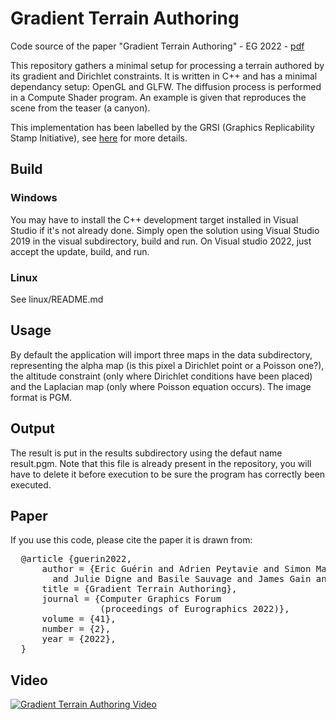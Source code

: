 # Gradient Terrain Authoring
Code source of the paper "Gradient Terrain Authoring" - EG 2022 - [pdf](https://hal.archives-ouvertes.fr/hal-03577171/document)

This repository gathers a minimal setup for processing a terrain authored by its gradient and Dirichlet constraints. It is written in C++ and has a minimal dependancy setup: OpenGL and GLFW. The diffusion process is performed in a Compute Shader program. An example is given that reproduces the scene from the teaser (a canyon).

This implementation has been labelled by the GRSI (Graphics Replicability Stamp Initiative), see [here](https://www.replicabilitystamp.org/#https-github-com-eric-guerin-gradient-terrains) for more details.

## Build

### Windows

You may have to install the C++ development target installed in Visual Studio if it's not already done. Simply open the solution using Visual Studio 2019 in the visual subdirectory, build and run. On Visual studio 2022, just accept the update, build, and run.

### Linux
See linux/README.md

## Usage

By default the application will import three maps in the data subdirectory, representing the alpha map (is this pixel a Dirichlet point or a Poisson one?),
the altitude constraint (only where Dirichlet conditions have been placed) and the Laplacian map (only where Poisson equation occurs). The image format is PGM.

## Output

The result is put in the results subdirectory using the defaut name result.pgm. Note that this file is already present in the repository, you will have to delete it before execution to be sure the program has correctly been executed.

## Paper

If you use this code, please cite the paper it is drawn from:
<pre>
  @article {guerin2022,
      author = {Eric Guérin and Adrien Peytavie and Simon Masnou 
        and Julie Digne and Basile Sauvage and James Gain and Eric Galin},
      title = {Gradient Terrain Authoring},
      journal = {Computer Graphics Forum 
                 (proceedings of Eurographics 2022)},
      volume = {41},
      number = {2},
      year = {2022},
  }
</pre>

## Video

[![Gradient Terrain Authoring Video](http://img.youtube.com/vi/tuXs71n2C9I/0.jpg)](http://www.youtube.com/watch?v=tuXs71n2C9I "Gradient Terrain Authoring")
